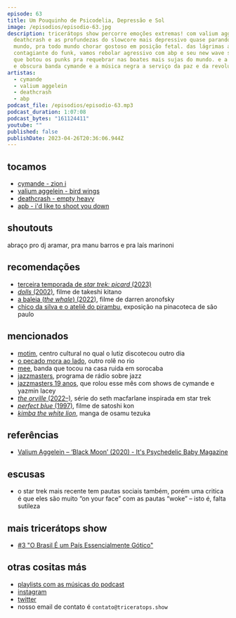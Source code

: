 ```yaml
---
episode: 63
title: Um Pouquinho de Psicodelia, Depressão e Sol
image: /episodios/episodio-63.jpg
description: tricerátops show percorre emoções extremas! com valium aggelein,
  deathcrash e as profundezas do slowcore mais depressivo quase parando do
  mundo, pra todo mundo chorar gostoso em posição fetal. das lágrimas ao balanço
  contagiante do funk, vamos rebolar agressivo com abp e seu new wave swinguera
  que botou os punks pra requebrar nas boates mais sujas do mundo. e a lendária
  e obscura banda cymande e a música negra a serviço da paz e da revolução.
artistas:
  - cymande
  - valium aggelein
  - deathcrash
  - abp
podcast_file: /episodios/episodio-63.mp3
podcast_duration: 1:07:08
podcast_bytes: "161124411"
youtube: ""
published: false
publishDate: 2023-04-26T20:36:06.944Z
---
```

## tocamos

* [cymande - zion i](https://www.youtube.com/watch?v=7gwSe1AUT9Y)
* [valium aggelein - bird wings](https://www.youtube.com/watch?v=gvD--UwyZuQ)
* [deathcrash - empty heavy](https://www.youtube.com/watch?v=a2aBmXwAkDw)
* [apb - i'd like to shoot you down](https://www.youtube.com/watch?v=u3ou6jxpz3I)

## shoutouts

abraço pro dj aramar, pra manu barros e pra laís marinoni

## recomendações

* [terceira temporada de *star trek: picard* (2023)](https://en.wikipedia.org/wiki/Star_Trek:_Picard_(season_3))
* [*dolls* (2002)](https://www.imdb.com/title/tt0330229/), filme de takeshi kitano
* [a baleia (*the whale*) (2022)](https://www.imdb.com/title/tt13833688/), filme de darren aronofsky
* [chico da silva e o ateliê do pirambu](https://pinacoteca.org.br/programacao/exposicoes/chico-da-silva-e-o-atelie-do-pirambu/), exposição na pinacoteca de são paulo

## mencionados

* [motim](https://www.instagram.com/motim302/), centro cultural no qual o lutiz discotecou outro dia
* [o pecado mora ao lado](https://www.instagram.com/opecadobar/), outro rolê no rio
* [mee](https://www.instagram.com/meeisdead/), banda que tocou na casa ruida em sorocaba
* [jazzmasters](https://www.instagram.com/jazzmasters.oficial/), programa de rádio sobre jazz
* [jazzmasters 19 anos](https://www.instagram.com/p/Cq-cvnoOLak/), que rolou esse mês com shows de cymande e yazmin lacey
* [*the orville* (2022–)](https://www.imdb.com/title/tt5691552/), série do seth macfarlane inspirada em star trek
* [*perfect blue* (1997)](https://www.imdb.com/title/tt0156887/), filme de satoshi kon
* [*kimba the white lion*](https://en.wikipedia.org/wiki/Kimba_the_White_Lion), manga de osamu tezuka

## referências

* [Valium Aggelein – ‘Black Moon’ (2020) - It's Psychedelic Baby Magazine](https://www.psychedelicbabymag.com/2021/06/valium-aggelein-black-moon-2020.html)

## escusas

* o star trek mais recente tem pautas sociais também, porém uma critica é que eles são muito “on your face” com as pautas “woke” – isto é, falta sutileza

## mais tricerátops show

* [#3 "O Brasil É um País Essencialmente Gótico"](https://www.triceratops.show/episodios/3/)

## otras cositas más

* [playlists com as músicas do podcast](https://www.triceratops.show/playlists/)
* [instagram](https://www.instagram.com/triceratops.show/)
* [twitter](https://twitter.com/TriceratopsShow/)
* nosso email de contato é `contato@triceratops.show`

